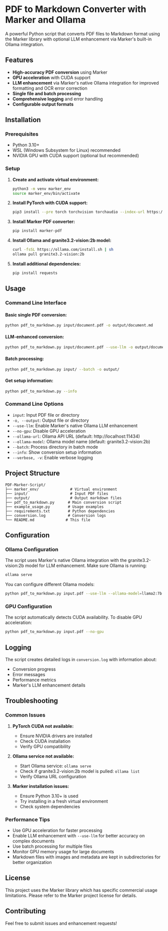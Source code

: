 # PDF to Markdown Converter with Marker and Ollama

A powerful Python script that converts PDF files to Markdown format using the Marker library with optional LLM enhancement via Marker's built-in Ollama integration.

## Features

- **High-accuracy PDF conversion** using Marker
- **GPU acceleration** with CUDA support
- **LLM enhancement** via Marker's native Ollama integration for improved formatting and OCR error correction
- **Single file and batch processing**
- **Comprehensive logging** and error handling
- **Configurable output formats**

## Installation

### Prerequisites

- Python 3.10+
- WSL (Windows Subsystem for Linux) recommended
- NVIDIA GPU with CUDA support (optional but recommended)

### Setup

1. **Create and activate virtual environment:**
   ```bash
   python3 -m venv marker_env
   source marker_env/bin/activate
   ```

2. **Install PyTorch with CUDA support:**
   ```bash
   pip3 install --pre torch torchvision torchaudio --index-url https://download.pytorch.org/whl/nightly/cu128
   ```

3. **Install Marker PDF converter:**
   ```bash
   pip install marker-pdf
   ```

4. **Install Ollama and granite3.2-vision:2b model:**
   ```bash
   curl -fsSL https://ollama.com/install.sh | sh
   ollama pull granite3.2-vision:2b
   ```

5. **Install additional dependencies:**
   ```bash
   pip install requests
   ```

## Usage

### Command Line Interface

#### Basic single PDF conversion:
```bash
python pdf_to_markdown.py input/document.pdf -o output/document.md
```

#### LLM-enhanced conversion:
```bash
python pdf_to_markdown.py input/document.pdf --use-llm -o output/document.md
```

#### Batch processing:
```bash
python pdf_to_markdown.py input/ --batch -o output/
```

#### Get setup information:
```bash
python pdf_to_markdown.py --info
```

### Command Line Options

- `input`: Input PDF file or directory
- `-o, --output`: Output file or directory
- `--use-llm`: Enable Marker's native Ollama LLM enhancement
- `--no-gpu`: Disable GPU acceleration
- `--ollama-url`: Ollama API URL (default: http://localhost:11434)
- `--ollama-model`: Ollama model name (default: granite3.2-vision:2b)
- `--batch`: Process directory in batch mode
- `--info`: Show conversion setup information
- `--verbose, -v`: Enable verbose logging


## Project Structure

```
PDF-Marker-Script/
├── marker_env/              # Virtual environment
├── input/                   # Input PDF files
├── output/                  # Output markdown files
├── pdf_to_markdown.py      # Main conversion script
├── example_usage.py        # Usage examples
├── requirements.txt        # Python dependencies
├── conversion.log          # Conversion logs
└── README.md              # This file
```

## Configuration

### Ollama Configuration

The script uses Marker's native Ollama integration with the granite3.2-vision:2b model for LLM enhancement. Make sure Ollama is running:

```bash
ollama serve
```

You can configure different Ollama models:
```bash
python pdf_to_markdown.py input.pdf --use-llm --ollama-model=llama2:7b
```

### GPU Configuration

The script automatically detects CUDA availability. To disable GPU acceleration:

```bash
python pdf_to_markdown.py input.pdf --no-gpu
```

## Logging

The script creates detailed logs in `conversion.log` with information about:
- Conversion progress
- Error messages
- Performance metrics
- Marker's LLM enhancement details

## Troubleshooting

### Common Issues

1. **PyTorch CUDA not available:**
   - Ensure NVIDIA drivers are installed
   - Check CUDA installation
   - Verify GPU compatibility

2. **Ollama service not available:**
   - Start Ollama service: `ollama serve`
   - Check if granite3.2-vision:2b model is pulled: `ollama list`
   - Verify Ollama URL configuration

3. **Marker installation issues:**
   - Ensure Python 3.10+ is used
   - Try installing in a fresh virtual environment
   - Check system dependencies

### Performance Tips

- Use GPU acceleration for faster processing
- Enable LLM enhancement with `--use-llm` for better accuracy on complex documents
- Use batch processing for multiple files
- Monitor GPU memory usage for large documents
- Markdown files with images and metadata are kept in subdirectories for better organization

## License

This project uses the Marker library which has specific commercial usage limitations. Please refer to the Marker project license for details.

## Contributing

Feel free to submit issues and enhancement requests!